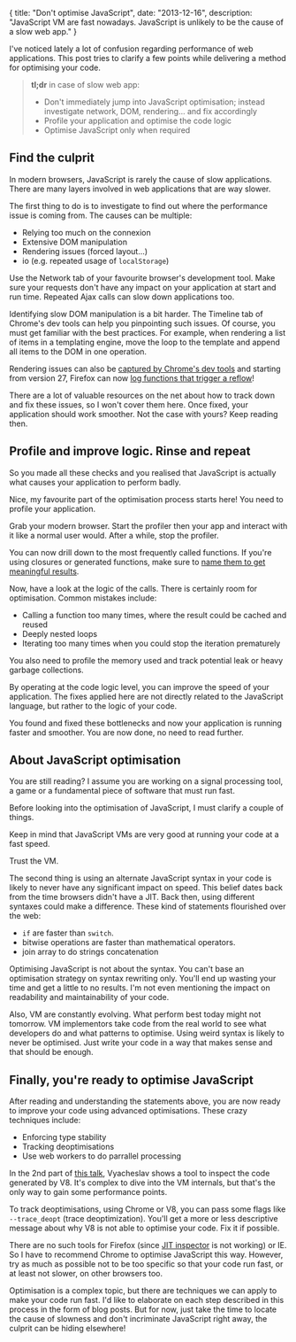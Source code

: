 {
  title: "Don't optimise JavaScript",
  date: "2013-12-16",
  description: "JavaScript VM are fast nowadays. JavaScript is unlikely to be the cause of a slow web app."
}

I've noticed lately a lot of confusion regarding performance of web applications. This post tries to clarify a few points while delivering a method for optimising your code.

> **tl;dr** in case of slow web app:
>
> * Don't immediately jump into JavaScript optimisation; instead investigate network, DOM, rendering... and fix accordingly
> * Profile your application and optimise the code logic
> * Optimise JavaScript only when required

## Find the culprit

In modern browsers, JavaScript is rarely the cause of slow applications. There are many layers involved in web applications that are way slower.

The first thing to do is to investigate to find out where the performance issue is coming from. The causes can be multiple:

* Relying too much on the connexion
* Extensive DOM manipulation
* Rendering issues (forced layout...)
* io (e.g. repeated usage of `localStorage`)

Use the Network tab of your favourite browser's development tool. Make sure your requests don't have any impact on your application at start and run time. Repeated Ajax calls can slow down applications too.

Identifying slow DOM manipulation is a bit harder. The Timeline tab of Chrome's dev tools can help you pinpointing such issues. Of course, you must get familiar with the best practices. For example, when rendering a list of items in a templating engine, move the loop to the template and append all items to the DOM in one operation.

Rendering issues can also be [captured by Chrome's dev tools](https://developers.google.com/chrome-developer-tools/docs/demos/too-much-layout/) and starting from version 27, Firefox can now [log functions that trigger a reflow](https://hacks.mozilla.org/2013/11/firefox-developer-tools-episode-27-edit-as-html-codemirror-more/)!

There are a lot of valuable resources on the net about how to track down and fix these issues, so I won't cover them here. Once fixed, your application should work smoother. Not the case with yours? Keep reading then.

## Profile and improve logic. Rinse and repeat

So you made all these checks and you realised that JavaScript is actually what causes your application to perform badly.

Nice, my favourite part of the optimisation process starts here! You need to profile your application.

Grab your modern browser. Start the profiler then your app and interact with it like a normal user would. After a while, stop the profiler.

You can now drill down to the most frequently called functions. If you're using closures or generated functions, make sure to [name them to get meaningful results](http://gu.illau.me/posts/generating-generator-functions/#caveat-2-named-functions).

Now, have a look at the logic of the calls. There is certainly room for optimisation. Common mistakes include:

* Calling a function too many times, where the result could be cached and reused
* Deeply nested loops
* Iterating too many times when you could stop the iteration prematurely

You also need to profile the memory used and track potential leak or heavy garbage collections.

By operating at the code logic level, you can improve the speed of your application. The fixes applied here are not directly related to the JavaScript language, but rather to the logic of your code.

You found and fixed these bottlenecks and now your application is running faster and smoother. You are now done, no need to read further.

## About JavaScript optimisation

You are still reading? I assume you are working on a signal processing tool, a game or a fundamental piece of software that must run fast.

Before looking into the optimisation of JavaScript, I must clarify a couple of things.

Keep in mind that JavaScript VMs are very good at running your code at a fast speed.

Trust the VM.

The second thing is using an alternate JavaScript syntax in your code is likely to never have any significant impact on speed. This belief dates back from the time browsers didn't have a JIT. Back then, using different syntaxes could make a difference. These kind of statements flourished over the web:

* `if` are faster than `switch`.
* bitwise operations are faster than mathematical operators.
* join array to do strings concatenation

Optimising JavaScript is not about the syntax. You can't base an optimisation strategy on syntax rewriting only. You'll end up wasting your time and get a little to no results. I'm not even mentioning the impact on readability and maintainability of your code.

Also, VM are constantly evolving. What perform best today might not tomorrow. VM implementors take code from the real world to see what developers do and what patterns to optimise. Using weird syntax is likely to never be optimised. Just write your code in a way that makes sense and that should be enough.

## Finally, you're ready to optimise JavaScript

After reading and understanding the statements above, you are now ready to improve your code using advanced optimisations. These crazy techniques include:

* Enforcing type stability
* Tracking deoptimisations
* Use web workers to do parrallel processing

In the 2nd part of [this talk](http://www.youtube.com/watch?v=65-RbBwZQdU), Vyacheslav shows a tool to inspect the code generated by V8. It's complex to dive into the VM internals, but that's the only way to gain some performance points.

To track deoptimisations, using Chrome or V8, you can pass some flags like `--trace_deopt` (trace deoptimization). You'll get a more or less descriptive message about why V8 is not able to optimise your code. Fix it if possible.

There are no such tools for Firefox (since [JIT inspector](https://addons.mozilla.org/ja/firefox/addon/jit-inspector/) is not working) or IE. So I have to recommend Chrome to optimise JavaScript this way. However, try as much as possible not to be too specific so that your code run fast, or at least not slower, on other browsers too.

Optimisation is a complex topic, but there are techniques we can apply to make your code run fast. I'd like to elaborate on each step described in this process in the form of blog posts. But for now, just take the time to locate the cause of slowness and don't incriminate JavaScript right away, the culprit can be hiding elsewhere!

